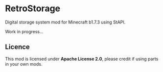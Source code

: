 # RetroStorage
Digital storage system mod for Minecraft b1.7.3 using StAPI.

Work in progress...

## Licence
This mod is licensed under **Apache License 2.0**,
please credit if using parts in your own mods.
